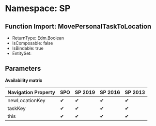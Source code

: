# Namespace: SP

## Function Import: MovePersonalTaskToLocation

- ReturnType: Edm.Boolean
- IsComposable: false
- IsBindable: true
- EntitySet: 

## Parameters

**Availability matrix**

Navigation Property | SPO | SP 2019 | SP 2016 | SP 2013
----------|-----|---------|---------|--------
newLocationKey | ✔ | ✔ | ✔ | ✔
taskKey | ✔ | ✔ | ✔ | ✔
this | ✔ | ✔ | ✔ | ✔
